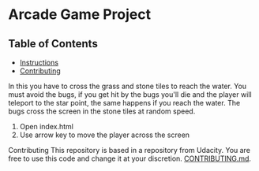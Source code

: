 # Arcade Game Project

## Table of Contents

* [Instructions](#instructions)
* [Contributing](#contributing)

 In this you have to cross the grass and stone tiles to reach the water. You must avoid the bugs, if you get hit by the bugs you'll die and the player will teleport to the star point, the same happens if you reach the water. The bugs cross the screen in the stone tiles at random speed.
 
 1. Open index.html
 2. Use arrow key to move the player across the screen

 Contributing This repository is based in a repository from Udacity. You are free to use this code and change it at your discretion. [CONTRIBUTING.md](CONTRIBUTING.md).
